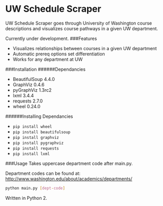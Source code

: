 # UW Schedule Scraper

UW Schedule Scraper goes through University of Washington
course descriptions and visualizes course pathways in a
given UW department. 

Currently under development. 
###Features
 * Visualizes relationships between courses in a given UW department
 * Automatic prereq options set differentiation
 * Works for any department at UW

###Installation
######Dependancies
 * BeautifulSoup 4.4.0
 * GraphViz 0.4.6
 * pyGraphViz 1.3rc2
 * lxml 3.4.4
 * requests 2.7.0
 * wheel 0.24.0

######Installing Dependancies
 * ```pip install wheel```
 * ```pip install beautifulsoup```
 * ```pip install graphviz```
 * ```pip install pygraphviz```
 * ```pip install requests```
 * ```pip install lxml```


   
###Usage
Takes uppercase department code after main.py.

Department codes can be found at:
http://www.washington.edu/about/academics/departments/
```bash
python main.py [dept-code]
```

Written in Python 2.


